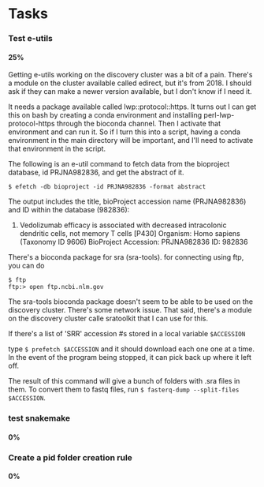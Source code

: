 # Tasks

### Test e-utils

#### 25%

Getting e-utils working on the discovery cluster was  a bit of a pain. There's a module on the cluster available called edirect, but it's from 2018. I should ask if they can make a newer version available, but I don't know if I need it.

It needs a package available called lwp::protocol::https. It turns out I can get this on bash by creating a conda environment and installing perl-lwp-protocol-https through the bioconda channel. Then I activate that environment and can run it. So if I turn this into a script, having a conda environment in the main directory will be important, and I'll need to activate that environment in the script.

The following is an e-util command to fetch data from the bioproject database, id PRJNA982836, and get the abstract of it.

`$ efetch -db bioproject -id PRJNA982836 -format abstract`

The output includes the title, bioProject accession name (PRJNA982836) and ID within the database (982836):

1. Vedolizumab efficacy is associated with decreased intracolonic dendritic cells, not memory T cells [P430]
   Organism: Homo sapiens (Taxonomy ID 9606)
   BioProject Accession: PRJNA982836
   ID: 982836

There's a bioconda package for sra (sra-tools).
for connecting using ftp, you can do

```
$ ftp
ftp:> open ftp.ncbi.nlm.gov

```

The sra-tools bioconda package doesn't seem to be able to be used on the discovery cluster. There's some network issue. That said, there's a module on the discovery cluster calle sratoolkit that I can use for this.

If there's a list of 'SRR' accession #s stored in a local variable `$ACCESSION`

type `$ prefetch $ACCESSION` and it should download each one one at a time. In the event of the program being stopped, it can pick back up where it left off.

The result of this command will give a bunch of folders with .sra files in them. To convert them to fastq files, run `$ fasterq-dump --split-files $ACCESSION`.

### test snakemake

#### 0%

### Create a pid folder creation rule

#### 0%
